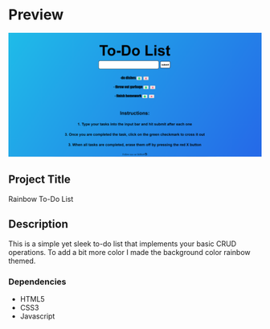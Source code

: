 # Preview

<img src="to do 1.png">

## Project Title

Rainbow To-Do List

## Description

This is a simple yet sleek to-do list that implements your basic CRUD operations. To add a bit more color I made the background color rainbow themed.

### Dependencies

- HTML5
- CSS3
- Javascript
